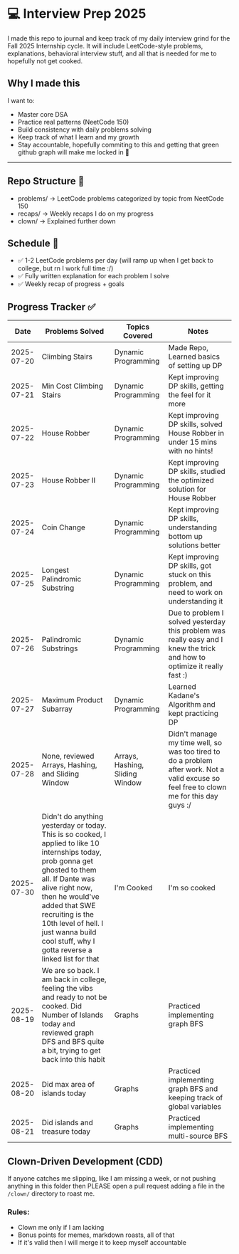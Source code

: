 # 💻 Interview Prep 2025

I made this repo to journal and keep track of my daily interview grind for the Fall 2025 Internship cycle. It will include LeetCode-style problems, explanations, behavioral interview stuff, and all that is needed for me to hopefully not get cooked.

## Why I made this

I want to:

- Master core DSA
- Practice real patterns (NeetCode 150)
- Build consistency with daily problems solving
- Keep track of what I learn and my growth
- Stay accountable, hopefully commiting to this and getting that green github graph will make me locked in 💚

---

## Repo Structure 📁

- problems/ -> LeetCode problems categorized by topic from NeetCode 150
- recaps/ -> Weekly recaps I do on my progress
- clown/ -> Explained further down

## Schedule 📆

- ✅ 1-2 LeetCode problems per day (will ramp up when I get back to college, but rn I work full time :/)
- ✅ Fully written explanation for each problem I solve
- ✅ Weekly recap of progress + goals

## Progress Tracker ✅

| Date       | Problems Solved                                                                                                                                                                                                                                                                                                     | Topics Covered                  | Notes                                                                                                                                     |
| ---------- | ------------------------------------------------------------------------------------------------------------------------------------------------------------------------------------------------------------------------------------------------------------------------------------------------------------------- | ------------------------------- | ----------------------------------------------------------------------------------------------------------------------------------------- |
| 2025-07-20 | Climbing Stairs                                                                                                                                                                                                                                                                                                     | Dynamic Programming             | Made Repo, Learned basics of setting up DP                                                                                                |
| 2025-07-21 | Min Cost Climbing Stairs                                                                                                                                                                                                                                                                                            | Dynamic Programming             | Kept improving DP skills, getting the feel for it more                                                                                    |
| 2025-07-22 | House Robber                                                                                                                                                                                                                                                                                                        | Dynamic Programming             | Kept improving DP skills, solved House Robber in under 15 mins with no hints!                                                             |
| 2025-07-23 | House Robber II                                                                                                                                                                                                                                                                                                     | Dynamic Programming             | Kept improving DP skills, studied the optimized solution for House Robber                                                                 |
| 2025-07-24 | Coin Change                                                                                                                                                                                                                                                                                                         | Dynamic Programming             | Kept improving DP skills, understanding bottom up solutions better                                                                        |
| 2025-07-25 | Longest Palindromic Substring                                                                                                                                                                                                                                                                                       | Dynamic Programming             | Kept improving DP skills, got stuck on this problem, and need to work on understanding it                                                 |
| 2025-07-26 | Palindromic Substrings                                                                                                                                                                                                                                                                                              | Dynamic Programming             | Due to problem I solved yesterday this problem was really easy and I knew the trick and how to optimize it really fast :)                 |
| 2025-07-27 | Maximum Product Subarray                                                                                                                                                                                                                                                                                            | Dynamic Programming             | Learned Kadane's Algorithm and kept practicing DP                                                                                         |
| 2025-07-28 | None, reviewed Arrays, Hashing, and Sliding Window                                                                                                                                                                                                                                                                  | Arrays, Hashing, Sliding Window | Didn't manage my time well, so was too tired to do a problem after work. Not a valid excuse so feel free to clown me for this day guys :/ |
| 2025-07-30 | Didn't do anything yesterday or today. This is so cooked, I applied to like 10 internships today, prob gonna get ghosted to them all. If Dante was alive right now, then he would've added that SWE recruiting is the 10th level of hell. I just wanna build cool stuff, why I gotta reverse a linked list for that | I'm Cooked                      | I'm so cooked                                                                                                                             |
| 2025-08-19 | We are so back. I am back in college, feeling the vibs and ready to not be cooked. Did Number of Islands today and reviewed graph DFS and BFS quite a bit, trying to get back into this habit                                                                                                                       | Graphs                          | Practiced implementing graph BFS                                                                                                          |
| 2025-08-20 | Did max area of islands today                                                                                                                                                                                                                                                                                       | Graphs                          | Practiced implementing graph BFS and keeping track of global variables                                                                    |
| 2025-08-21 | Did islands and treasure today                                                                                                                                                                                                                                                                                       | Graphs                          | Practiced implementing multi-source BFS                                                                    |

## Clown-Driven Development (CDD)

If anyone catches me slipping, like I am missing a week, or not pushing anything in this folder then PLEASE open a pull request adding a file in the `/clown/` directory to roast me.

### Rules:

- Clown me only if I am lacking
- Bonus points for memes, markdown roasts, all of that
- If it's valid then I will merge it to keep myself accountable
